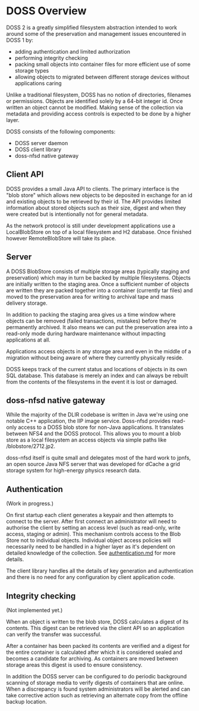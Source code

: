 DOSS Overview
=============

DOSS 2 is a greatly simplified filesystem abstraction intended to work around some of the preservation and management
issues encountered in DOSS 1 by:

* adding authentication and limited authorization
* performing integrity checking
* packing small objects into container files for more efficient use of some storage types
* allowing objects to migrated between different storage devices without applications caring

Unlike a traditional filesystem, DOSS has no notion of directories, filenames or permissions.  Objects are identified
solely by a 64-bit integer id.  Once written an object cannot be modified.  Making sense of the collection via metadata
and providing access controls is expected to be done by a higher layer.

DOSS consists of the following components:

* DOSS server daemon
* DOSS client library
* doss-nfsd native gateway

Client API
----------

DOSS provides a small Java API to clients.  The primary interface is the "blob store" which allows new objects to 
be deposited in exchange for an id and existing objects to be retrieved by their id.  The API provides limited information 
about stored objects such as their size, digest and when they were created but is intentionally not for general metadata.

As the network protocol is still under development applications use a LocalBlobStore on top of a local filesystem and H2
database.  Once finished however RemoteBlobStore will take its place.

Server
------

A DOSS BlobStore consists of multiple storage areas (typically staging and preservation) which may in turn be backed
by multiple filesystems.  Objects are initially written to the staging area.  Once a sufficient number of objects
are written they are packed together into a container (currently tar files) and moved to the preservation area
for writing to archival tape and mass delivery storage.

In addition to packing the staging area gives us a time window where objects can be removed (failed transactions, 
mistakes) before they're permanently archived.  It also means we can put the preservation area into a read-only 
mode during hardware maintenance without impacting applications at all.

Applications access objects in any storage area and even in the middle of a migration without being aware of where
they currently physically reside.

DOSS keeps track of the current status and locations of objects in its own SQL database.  This database is merely
an index and can always be rebuilt from the contents of the filesystems in the event it is lost or damaged.

doss-nfsd native gateway
------------------------

While the majority of the DLIR codebase is written in Java we're using one notable C++ application, the IIP image
service.  Doss-nfsd provides read-only access to a DOSS blob store for non-Java applications.  It translates between
NFS4 and the DOSS protocol.  This allows you to mount a blob store as a local filesystem an access objects via
simple paths like /blobstore/2712.jp2.

doss-nfsd itself is quite small and delegates most of the hard work to jpnfs, an open source Java
NFS server that was developed for dCache a grid storage system for high-energy physics research data.

Authentication
--------------

(Work in progress.)

On first startup each client generates a keypair and then attempts to connect to the server.  After first connect an
administrator will need to authorise the client by setting an access level (such as read-only, write access, staging
or admin).  This mechanism controls access to the Blob Store not to individual objects.  Individual object access
policies will necessarily need to be handled in a higher layer as it's dependent on detailed knowledge of the 
collection.  See [authentication.md](authentication.md) for more details.

The client library handles all the details of key generation and authentication and there is no need for any 
configuration by client application code.

Integrity checking
------------------

(Not implemented yet.)

When an object is written to the blob store, DOSS calculates a digest of its contents.  This digest can be retrieved
via the client API so an application can verify the transfer was successful.

After a container has been packed its contents are verified and a digest for the entire container is calculated after
which it is considered sealed and becomes a candidate for archiving.  As containers are moved between storage areas
this digest is used to ensure consistency.

In addition the DOSS server can be configured to do periodic background scanning of storage media to verify digests
of containers that are online.  When a discrepancy is found system administrators will be alerted and can take corrective
action such as retrieving an alternate copy from the offline backup location.